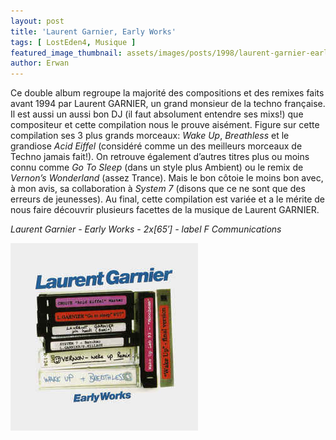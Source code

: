 ```yaml
---
layout: post
title: 'Laurent Garnier, Early Works'
tags: [ LostEden4, Musique ]
featured_image_thumbnail: assets/images/posts/1998/laurent-garnier-early-works.jpg
author: Erwan
---
```


Ce double album regroupe la majorité des compositions et des remixes faits avant  1994  par Laurent GARNIER, un grand monsieur de la techno française. Il est aussi un aussi bon DJ (il faut absolument entendre ses mixs!) que compositeur et cette compilation nous le prouve aisément. Figure sur cette compilation ses 3 plus grands morceaux: *Wake Up*, *Breathless* et le grandiose *Acid Eiffel* (considéré comme un des meilleurs morceaux de Techno jamais fait!). On retrouve également d’autres titres plus ou moins connu comme *Go To Sleep* (dans un style plus Ambient) ou le remix de *Vernon’s Wonderland* (assez Trance). Mais le bon côtoie le moins bon avec, à mon avis, sa collaboration à *System 7* (disons que ce ne sont que des erreurs de jeunesses). Au final, cette compilation est variée et a le mérite de nous faire découvrir plusieurs facettes de la musique de Laurent GARNIER.            

*Laurent Garnier - Early Works - 2x[65′] - label F Communications*

![Laurent Garnier, Early Works](assets/images/posts/1998/laurent-garnier-early-works.jpg) 